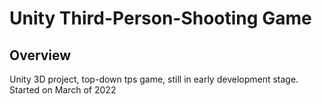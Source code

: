 # Unity Third-Person-Shooting Game
## Overview
Unity 3D project, top-down tps game, still in early development stage.
<br>
Started on March of 2022
